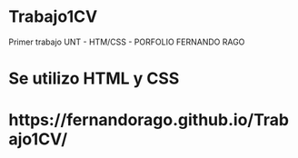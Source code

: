 # Trabajo1CV
Primer trabajo UNT - HTM/CSS - PORFOLIO FERNANDO RAGO
<h1>Se utilizo HTML y CSS</h1>
<h1>https://fernandorago.github.io/Trabajo1CV/</h1>
